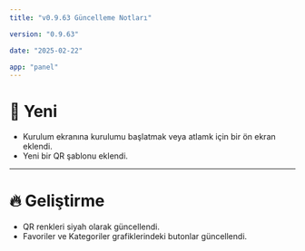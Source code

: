 ```yaml
---
title: "v0.9.63 Güncelleme Notları"

version: "0.9.63"

date: "2025-02-22"

app: "panel"
---
```

# 🚀 Yeni
- Kurulum ekranına kurulumu başlatmak veya atlamk için bir ön ekran eklendi.
- Yeni bir QR şablonu eklendi.

---

# 🔥 Geliştirme
- QR renkleri siyah olarak güncellendi.
- Favoriler ve Kategoriler grafiklerindeki butonlar güncellendi.